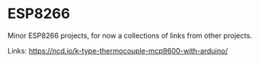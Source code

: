 # ESP8266
Minor ESP8266 projects, for now a collections of links from other projects.

Links:
https://ncd.io/k-type-thermocouple-mcp9600-with-arduino/
